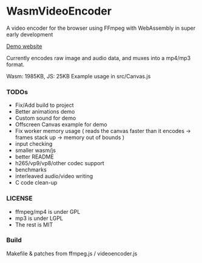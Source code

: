 # WasmVideoEncoder
A video encoder for the browser using FFmpeg with WebAssembly in super early development

[Demo website](https://alexvestin.github.io/WasmVideoEncoder/)


Currently encodes raw image and audio data, and muxes into a mp4/mp3 format.

Wasm: 1985KB, JS: 25KB
Example usage in src/Canvas.js

### TODOs
- Fix/Add build to project
- Better animations demo
- Custom sound for demo
- Offscreen Canvas example for demo
- Fix worker memory usage ( reads the canvas faster than it encodes -> frames stack up -> memory out of bounds ) 
- input checking
- smaller wasm/js
- better README
- h265/vp9/vp8/other codec support
- benchmarks
- interleaved audio/video writing
- C code clean-up

### LICENSE
- ffmpeg/mp4 is under GPL
- mp3 is under LGPL
- The rest is MIT


### Build
Makefile & patches from ffmpeg.js / videoencoder.js
